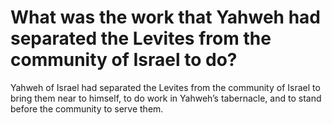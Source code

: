 # What was the work that Yahweh had separated the Levites from the community of Israel to do?

Yahweh of Israel had separated the Levites from the community of Israel to bring them near to himself, to do work in Yahweh’s tabernacle, and to stand before the community to serve them.
